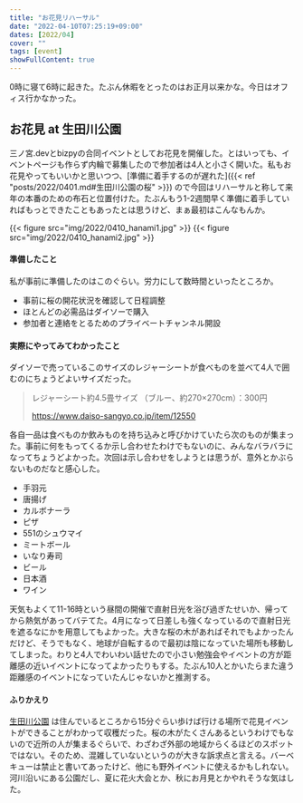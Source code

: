 ```yaml
---
title: "お花見リハーサル"
date: "2022-04-10T07:25:19+09:00"
dates: [2022/04]
cover: ""
tags: [event]
showFullContent: true
---
```


0時に寝て6時に起きた。たぶん休暇をとったのはお正月以来かな。今日はオフィス行かなかった。

## お花見 at 生田川公園

三ノ宮.devとbizpyの合同イベントとしてお花見を開催した。とはいっても、イベントページも作らず内輪で募集したので参加者は4人と小さく開いた。私もお花見やってもいいかと思いつつ、[準備に着手するのが遅れた]({{< ref "posts/2022/0401.md#生田川公園の桜" >}}) ので今回はリハーサルと称して来年の本番のための布石と位置付けた。たぶんもう1-2週間早く準備に着手していればもっとできたこともあったとは思うけど、まぁ最初はこんなもんか。

{{< figure src="img/2022/0410_hanami1.jpg" >}}
{{< figure src="img/2022/0410_hanami2.jpg" >}}

#### 準備したこと

私が事前に準備したのはこのぐらい。労力にして数時間といったところか。

* 事前に桜の開花状況を確認して日程調整
* ほとんどの必需品はダイソーで購入
* 参加者と連絡をとるためのプライベートチャンネル開設

#### 実際にやってみてわかったこと

ダイソーで売っているこのサイズのレジャーシートが食べものを並べて4人で囲むのにちょうどよいサイズだった。

> レジャーシート約4.5畳サイズ （ブルー、約270×270cm）：300円
> 
> https://www.daiso-sangyo.co.jp/item/12550

各自一品は食べものか飲みものを持ち込みと呼びかけていたら次のものが集まった。事前に何をもってくるか示し合わせたわけでもないのに、みんなバラバラになってちょうどよかった。次回は示し合わせをしようとは思うが、意外とかぶらないものだなと感心した。

* 手羽元
* 唐揚げ
* カルボナーラ
* ピザ
* 551のシュウマイ
* ミートボール
* いなり寿司
* ビール
* 日本酒
* ワイン

天気もよくて11-16時という昼間の開催で直射日光を浴び過ぎたせいか、帰ってから熱気があってバテてた。4月になって日差しも強くなっているので直射日光を遮るなにかを用意してもよかった。大きな桜の木があればそれでもよかったんだけど、そうでもなく、地球が自転するので最初は陰になっていた場所も移動してしまった。わりと4人でわいわい話せたので小さい勉強会やイベントの方が距離感の近いイベントになってよかったりもする。たぶん10人とかいたらまた違う距離感のイベントになっていたんじゃないかと推測する。

#### ふりかえり

[生田川公園](https://www.kobe-park.or.jp/kouen_keikaku/2018/11/05/%E7%94%9F%E7%94%B0%E5%B7%9D%E5%85%AC%E5%9C%92/) は住んでいるところから15分ぐらい歩けば行ける場所で花見イベントができることがわかって収穫だった。桜の木がたくさんあるというわけでもないので近所の人が集まるぐらいで、わざわざ外部の地域からくるほどのスポットではない。そのため、混雑していないというのが大きな訴求点と言える。バーベキューは禁止と書いてあったけど、他にも野外イベントに使えるかもしれない。河川沿いにある公園だし、夏に花火大会とか、秋にお月見とかやれそうな気はした。
